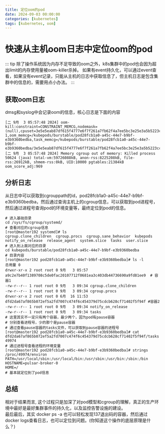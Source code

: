 ```yaml
---
title: 定位oom的pod
date: 2024-09-03 00:00:00
categories: [kubernetes]
tags: [kubernetes, oom]
---
```

# 快速从主机oom日志中定位oom的pod
::: tip
除了操作系统因为内存不足导致的oom之外，k8s集群中的pod也会因为超出limit的内存使用量被oom-killer杀掉。
如果有event持久化，可以通过event查看，如果没有event记录，只能从主机的日志中获取信息了，但主机日志是包含集群中的信息的，需要用点小办法。
:::
## 获取oom日志
dmsg和syslog中会记录oom的信息，核心日志是下面的内容
```shell
[二 9月  3 05:57:48 2024] oom-kill:constraint=CONSTRAINT_MEMCG,nodemask=(null),cpuset=3e5e5eab87df615f4777e6f7f261a7fb62f4a7ee5bc3e25e3a5b5223ccd368fe,mems_allowed=0-1,oom_memcg=/kubepods/burstable/pod28fcb1a0-a45c-44e7-b9bf-e3b9360bedba,task_memcg=/kubepods/burstable/pod28fcb1a0-a45c-44e7-b9bf-e3b9360bedba/3e5e5eab87df615f4777e6f7f261a7fb62f4a7ee5bc3e25e3a5b5223ccd368fe,task=java,pid=50624,uid=10000
[二 9月  3 05:57:48 2024] Memory cgroup out of memory: Killed process 50624 (java) total-vm:59726088kB, anon-rss:8225208kB, file-rss:26912kB, shmem-rss:0kB, UID:10000 pgtables:21384kB oom_score_adj:969
```
## 分析日志
从日志中可以获取到cgrouppath的id，pod28fcb1a0-a45c-44e7-b9bf-e3b9360bedba，然后通过查询主机上的cgroup信息，可以获取到pod进程号，然后通过进程号查询pod的环境变量等，最终定位到pod的信息。
```shell
# 进入基础目录
cd /sys/fs/cgroup/systemd/
# 查看对应的cgroup信息
[root@master192 systemd]# ls
cgroup.clone_children  cgroup.procs  cgroup.sane_behavior  kubepods  notify_on_release  release_agent  system.slice  tasks  user.slice
# 进入到上面对应的目录
cd kubepods/burstable/pod28fcb1a0-a45c-44e7-b9bf-e3b9360bedba
# 目录内容
[root@master192 pod28fcb1a0-a45c-44e7-b9bf-e3b9360bedba]# ls -l
总用量 0
drwxr-xr-x 2 root root 0 9月   3 05:57 a9c2e7b40f1389708c5de0fac20107712f0681ea3c403db44736690a9fd81ee9  # 容器1
-rw-r--r-- 1 root root 0 9月   3 09:34 cgroup.clone_children
-rw-r--r-- 1 root root 0 9月   3 09:34 cgroup.procs
drwxr-xr-x 2 root root 0 6月  16 11:53 dfd2da67af865b072ef5a2fd7007c474f6c454379d75cdcb628cf71402f5f94f #容器2
-rw-r--r-- 1 root root 0 9月   3 09:34 notify_on_release
-rw-r--r-- 1 root root 0 9月   3 09:34 tasks
# 这里其实不一定只有两个容器，最少两个，因为pod有pause容器
# 分别查看进程号，少的那个是pause容器
# 通过查看pause容器的tasks文件，可以获取到pause容器的进程号
[root@master192 pod28fcb1a0-a45c-44e7-b9bf-e3b9360bedba]# cat dfd2da67af865b072ef5a2fd7007c474f6c454379d75cdcb628cf71402f5f94f/tasks 
49974
# 通过进程号查看进程的环境变量
[root@master192 pod28fcb1a0-a45c-44e7-b9bf-e3b9360bedba]# strings /proc/49974/environ 
PATH=/usr/local/sbin:/usr/local/bin:/usr/sbin:/usr/bin:/sbin:/bin
HOSTNAME=pulsar-broker-0
HOME=/
# 基本就定位到了pod信息
```
## 总结
相对于结果而言, 这个过程只是加深了对pod模型和cgroup的理解，真正的生产环境中最好是最好集群事件的持久化，以及监控告警设施的建设。   
最后最后，其实 docker ps -a 也可以轻松发现137退出码的容器，然后通过docker logs查看日志，也可以定位到问题。(你知道这个操作的底层原理是什么？)


